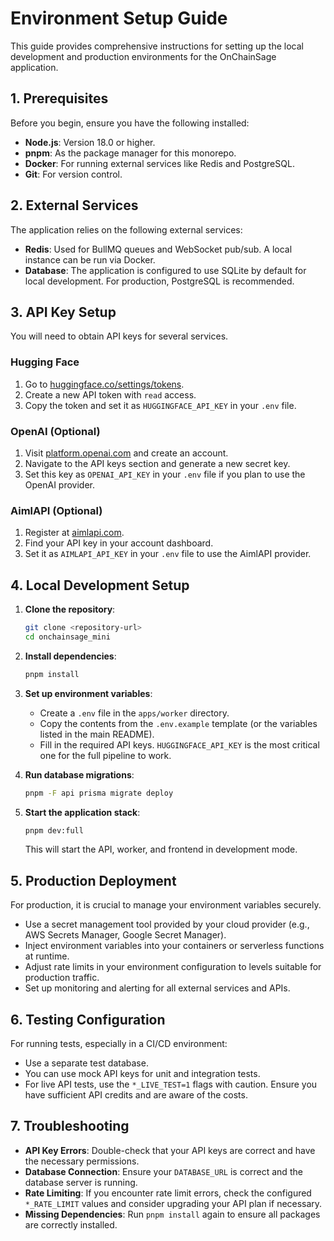 # Environment Setup Guide

This guide provides comprehensive instructions for setting up the local development and production environments for the OnChainSage application.

## 1. Prerequisites

Before you begin, ensure you have the following installed:

-   **Node.js**: Version 18.0 or higher.
-   **pnpm**: As the package manager for this monorepo.
-   **Docker**: For running external services like Redis and PostgreSQL.
-   **Git**: For version control.

## 2. External Services

The application relies on the following external services:

-   **Redis**: Used for BullMQ queues and WebSocket pub/sub. A local instance can be run via Docker.
-   **Database**: The application is configured to use SQLite by default for local development. For production, PostgreSQL is recommended.

## 3. API Key Setup

You will need to obtain API keys for several services.

### Hugging Face

1.  Go to [huggingface.co/settings/tokens](https://huggingface.co/settings/tokens).
2.  Create a new API token with `read` access.
3.  Copy the token and set it as `HUGGINGFACE_API_KEY` in your `.env` file.

### OpenAI (Optional)

1.  Visit [platform.openai.com](https://platform.openai.com) and create an account.
2.  Navigate to the API keys section and generate a new secret key.
3.  Set this key as `OPENAI_API_KEY` in your `.env` file if you plan to use the OpenAI provider.

### AimlAPI (Optional)

1.  Register at [aimlapi.com](https://aimlapi.com).
2.  Find your API key in your account dashboard.
3.  Set it as `AIMLAPI_API_KEY` in your `.env` file to use the AimlAPI provider.

## 4. Local Development Setup

1.  **Clone the repository**:
    ```bash
    git clone <repository-url>
    cd onchainsage_mini
    ```

2.  **Install dependencies**:
    ```bash
    pnpm install
    ```

3.  **Set up environment variables**:
    -   Create a `.env` file in the `apps/worker` directory.
    -   Copy the contents from the `.env.example` template (or the variables listed in the main README).
    -   Fill in the required API keys. `HUGGINGFACE_API_KEY` is the most critical one for the full pipeline to work.

4.  **Run database migrations**:
    ```bash
    pnpm -F api prisma migrate deploy
    ```

5.  **Start the application stack**:
    ```bash
    pnpm dev:full
    ```
    This will start the API, worker, and frontend in development mode.

## 5. Production Deployment

For production, it is crucial to manage your environment variables securely.

-   Use a secret management tool provided by your cloud provider (e.g., AWS Secrets Manager, Google Secret Manager).
-   Inject environment variables into your containers or serverless functions at runtime.
-   Adjust rate limits in your environment configuration to levels suitable for production traffic.
-   Set up monitoring and alerting for all external services and APIs.

## 6. Testing Configuration

For running tests, especially in a CI/CD environment:

-   Use a separate test database.
-   You can use mock API keys for unit and integration tests.
-   For live API tests, use the `*_LIVE_TEST=1` flags with caution. Ensure you have sufficient API credits and are aware of the costs.

## 7. Troubleshooting

-   **API Key Errors**: Double-check that your API keys are correct and have the necessary permissions.
-   **Database Connection**: Ensure your `DATABASE_URL` is correct and the database server is running.
-   **Rate Limiting**: If you encounter rate limit errors, check the configured `*_RATE_LIMIT` values and consider upgrading your API plan if necessary.
-   **Missing Dependencies**: Run `pnpm install` again to ensure all packages are correctly installed.
